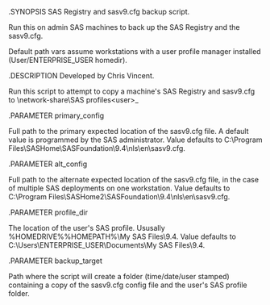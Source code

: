 .SYNOPSIS
SAS Registry and sasv9.cfg backup script. 

Run this on admin SAS machines to back up the SAS Registry and the sasv9.cfg. 

Default path vars assume workstations with a user profile manager installed (User/ENTERPRISE_USER homedir).

.DESCRIPTION
Developed by Chris Vincent.

Run this script to attempt to copy a machine's SAS Registry and sasv9.cfg to \\network-share\SAS profiles\<user>_<datestamp>

.PARAMETER primary_config

Full path to the primary expected location of the sasv9.cfg file. A default value is programmed by the SAS administrator.
Value defaults to C:\Program Files\SASHome\SASFoundation\9.4\nls\en\sasv9.cfg.

.PARAMETER alt_config

Full path to the alternate expected location of the sasv9.cfg file, in the case of multiple SAS deployments on one workstation. 
Value defaults to C:\Program Files\SASHome2\SASFoundation\9.4\nls\en\sasv9.cfg.

.PARAMETER profile_dir

The location of the user's SAS profile. Ususally %HOMEDRIVE%\%HOMEPATH%\My SAS Files\9.4. 
Value defaults to C:\Users\ENTERPRISE_USER\Documents\My SAS Files\9.4.
 
.PARAMETER backup_target

Path where the script will create a folder (time/date/user stamped) containing a copy of the sasv9.cfg config file and the user's SAS profile folder. 
 
